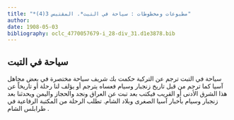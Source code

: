 ```yaml
---
title: "*مطبوعات ومخطوطات : سياحة في التبت*. المقتبس 3(4)"
author: 
date: 1908-05-03
bibliography: oclc_4770057679-i_28-div_31.d1e3878.bib
---
```




##  سياحة في التبت 


 سياحة في التبت  ترجم عن التركية  حكمت  بك  شريف  سياحة مختصرة في بعض مجاهل آسيا كما ترجم من قبل تاريخ زنجبار وسيام فعساه يترجم أو يؤلف لنا رحلة أو تاريخاً عن هذا الشرق الأدنى أو القريب فيكتب بعد تبت عن العراق ونجد والحجاز واليمن ويحدثنا بعد زنجبار وسيام بأخبار آسيا الصغرى وبلاد الشام. تطلب الرحلة من  المكتبة الرفاعية  في  طرابلس الشام  . 
